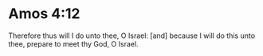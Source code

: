 # Amos 4:12

Therefore thus will I do unto thee, O Israel: [and] because I will do this unto thee, prepare to meet thy God, O Israel.